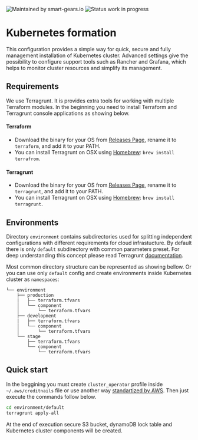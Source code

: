 ![Maintained by smart-gears.io](https://img.shields.io/badge/maintained%20by-smart--gears.io-green.svg?style=for-the-badge&logo=appveyor)
![Status work in progress](https://img.shields.io/badge/status-work%20in%20progress-red.svg?style=for-the-badge&logo=appveyor)
# Kubernetes formation
This configuration provides a simple way for quick, secure and fully management installation of Kubernetes cluster. Advanced settings give the possibility to configure support tools such as Rancher and Grafana, which helps to monitor cluster resources and simplify its management.

## Requirements
We use Terragrunt. It is provides extra tools for working with multiple Terraform modules. In the beginning you need to install Terraform and Terragrunt console applications as showing below.

#### Terraform
 - Download the binary for your OS from [Releases Page](https://www.terraform.io/downloads.html), rename it to `terraform`, and add it to your PATH.
 - You can install Terragrunt on OSX using [Homebrew](https://brew.sh/): `brew install terrafrom`.
#### Terragrunt
 - Download the binary for your OS from [Releases Page](https://github.com/gruntwork-io/terragrunt/releases), rename it to `terragrunt`, and add it to your PATH.
 - You can install Terragrunt on OSX using [Homebrew](https://brew.sh/): `brew install terragrunt`.

## Environments
Directory `environment` contains subdirectories used for splitting independent configurations with different requirements for cloud infrastucture. By default there is only `default` subdirectory with common parameters preset. For deep understanding this concept please read Terragrunt [documentation](https://github.com/gruntwork-io/terragrunt).

Most common directory structure can be represented as showing bellow. Or you can use only `default` config and create environments inside Kubernetes cluster as `namespaces`:
```
└── environment
    ├── production
    |   ├── terraform.tfvars
    │   └── component
    │       └── terraform.tfvars
    ├── development
    |   ├── terraform.tfvars
    │   └── component
    │       └── terraform.tfvars
    └── stage
        ├── terraform.tfvars
        └── component
            └── terraform.tfvars
```

## Quick start
In the beggining you must create `cluster_operator` profile inside `~/.aws/creditnails` file or use another 
way [standartized by AWS](https://aws.amazon.com/blogs/security/a-new-and-standardized-way-to-manage-credentials-in-the-aws-sdks/). Then just execute the commands follow below.
```sh
cd environment/default
terragrunt apply-all
```
At the end of execution secure S3 bucket, dynamoDB lock table and Kubernetes cluster components will be created.